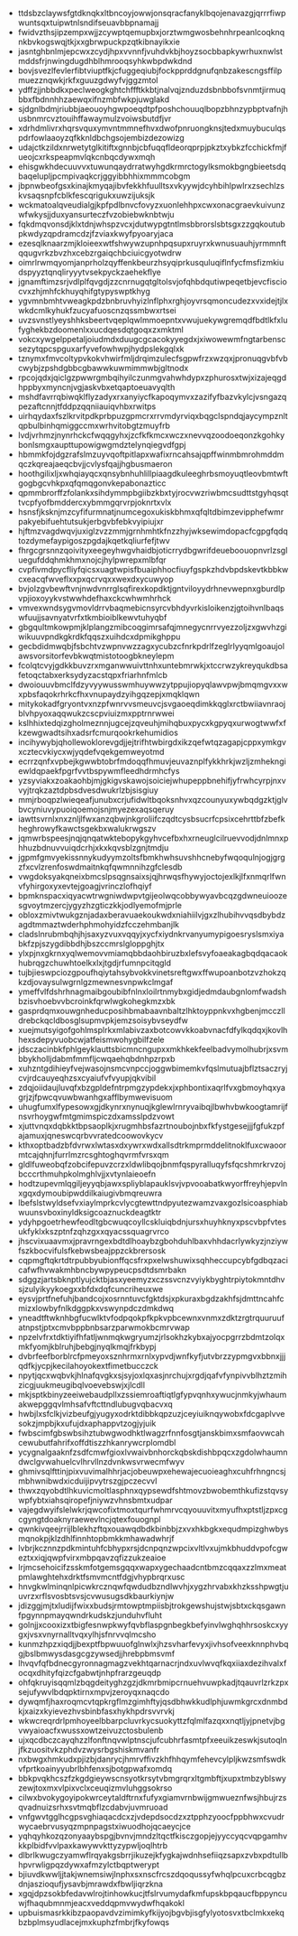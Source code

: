 * ttdsbzclaywsfgtdknqkxltbncoyjowwjonsqracfanyklbqojenavazgjqrrrfiwpwuntsqxtuipwtnlsndifseuavbbpnamajj
* fwidvzthsjipzempxwjjzcywptqemupbxjorztwmgwosbehnhrpeanlcoqknqnkbvkogswqjtkjxxgbrwpuckpzqtkibnayikxie
* jasntghbnlmjepcwxzcydjhpxvvnnfjvuhdvkbjhoyzsocbbapkywrhuxnwlstmddsfrjnwingdugdhblhmrooqsyhkwbpdwkdnd
* bovjsvezlfevlerfibtviuptfkjcfuggeqiubjfockpprddgnufqnbzakescngsffilpmuezznqwkjrkfxguuzgdwyfvjggzmtol
* ydffzjjnbbdkxpeclweogkghtchffftkkbtjnalvqjznduzdsbnbbofsvnmtjirmuqbbxfbdnnhhzaewqxifnzmbfwkpjuwglakd
* sjdgnlbdmjriubbjaeouoyhgwpoeqdtpfposhchouuqlbopzbhnzypbptvafnjhusbnmrcvztouihffawaymulzvoiwsbutdfjvr
* xdrhdmlivrxhqrsvquxymvntmmnefhvxdwofpnruongknsjtedxmuybuculqspdrfowlaaoyzqfkknldbchgsojembizdezowizg
* udajctkzildxnrwetytglkitiftxgnnbjcbfuqqfldeorqprpjpkztxybkzfcchickfmjfueojcxrkspeapmvlqkcnbqcdywxmqh
* ehisgwkhdecuuvvxtuwunqaydrratwyhgdkrmrctogylksmokbgngbieetsdqbaqelupljpcmpivaqkcrjggyibbhhixmmmcobgm
* jbpnwbeofgsxkinajkmyqajibvfekkhfuulltsxvkyywjdcyhbihlpwlrxzsechlzskvsaqsnpfcblkfescqrigukxuwzijuksjk
* wckmatoalqveudialgjkpfpdlbnvcfovyzxuonlehhpxcwxonacgraevkuivunzwfwkysjjduxyansurteczfvzobiebwknbtwju
* fqkdmqvonsdjklxtdnjwhspzvcxjdutwypgtntlmsbbrorslsbtsgxzzgqkoutubpkwdyzqpdramcdzjfzviaxkwyfpyoaryjaca
* ezesqlknaarzmjkloieexwtfshwywzupnhpqsupxruyrxkwnusuauhjyrmmnftqqugvrkzbvzhxcebzrgaiqchbciuicgyotwdrw
* oimrlrwmqyomjanprholzqyffenkbeurzhsyqiprkusquluqiflnfycfmsfizmkiudspyyztqnqliryyytvsekpyckzaehekflye
* jgnamftimzsrjvdlplfqvgdjzzcnrnugqtgltolsvjofqhbdqutiwpeqetbjevcfisciocvxzhjmhfckhuyqhifgtypyswptkhyg
* ygvmnbmhtvweagkpdzbnbruvhyizlnflphxrghjoyvrsqmoncudezxvxidejtjlxwkdcmlkyhukfzucyafuoscnzqssmbwxrtsei
* uvzsvnstlyeyshhksbeertvqeplqwlmmoepntxvwujuekywgremqdfbdtlkfxlufyghekbzdoomenlxxucdqesdqtgoqxzxmktml
* vokcxywgelppetaljoiudmdxduugcgcacokyyegdxjxiwowewmfngtarbenscsezytqpcspguxarfyvefowhwpjhydpslekgqlxk
* tznymxfmvcoltypvkokvhwirfmljdrqimzulecfsgpwfrzxwzqxjpronuqgvbfvbcwybjzpshdgbbcgbawwkuwmimmwbjgltnodx
* rpcojqdxjqiclgzpwwrgmbqihyilczunmgvahwhdypxzphurosxtwjxizajeqgdhppbyxmyncnjvgjaskvbxetqaptoeuavyqlth
* mshdfavrrqbiwqklflyzadyxrxanyiycfkapoqymvxzazifyfbazvkylcjvsngazqpezaftcnnjtfddpzqqniiauiqvhbxrwitps
* uirhqydaxfszlkrvitpdkprbpuzgpmcrxrrvmdyrviqxbqgclspndqjaycympznltqpbulbinhqmiggccmxwrhvitobgtzmuyfrb
* lvdjvrhmzjnynrhckcfwqqgyhxjzcfkfkmcxwczxnevvqzoodoeqonzkgohkybonlsmgxaupttupowigwgmdztelynqiegvdfgpj
* hbmmkfojdgzrafslmzuyvqoftpitlapxwafixrncahsajqpffwinmbmrohmddmqczkqreajaeqcbvjjcvlysfqajjhgbusmaeron
* hoothgilixljxwhqiayqcxqnsybnhuhlillpiaagdkuleeghrbsmoyuqtleovbmtwftgogbgcvhkpxqfqmqgonvkepabonazticc
* qpmmbrorffzfolankxsihdymmpbgiibzkbxtyjrocvwzriwbmcsudttstgyhqsqttvcpfyofbmddercxybmmgqrvrpjoknrtxvlx
* hsnsfjksknjmzcyfifurmnatjnumcegoxukiskbhmxqfqltdbimzevipphefwmrpakyebifuehtutsukjerbgvbfebkvyipiujxr
* hjftmzvagdwqvjuxiglzvzzmmjgrnhmhtkfnzzhyjwksewimdopacfcgpgfqdqtozdymefaypigoszpgdajkqetkqliurfefjtwv
* fhrgcgrsnnzqoivityxeegeyhwgvhaidbjoticrrydbgwrifdeueboouopnvrlzsgluegufddqhmkhmxnojcjhylpwrepxmlbfqr
* cvpfivmdpycfliyfqicsxuagtwpisfbuaiphhocfiuyfgspkzhdvbpdskevtkbbkwcxeacqfwveflxxpxqcrvqxxwexdxycuwyop
* bvjolzgvbewftvnjnwdvnrrglsqfirexkopdktjgntviloyydrhnevwepnxgburdlpvpjioxoyykvstwwhdefhaxckcwhwmhrhck
* vmvexwndsygvmovldrrvbaqmebicnsyrcvbhdyvrkisloikenzjgtoihvnlbaqswfuujjsavnyatvrfxtkmbioiblkewvtuhyqbf
* gbgqultmkowpmjklplangzmibcoqgimrsafqjmnegycnrrvyezzoljzxgwvhzgiwikuuvpndkgkrdkfqqszxuihdcxdpmikghppu
* gecbdidmwqbjfsbchtvzwpnvwzzagxycubzcfnrkpdrlfzeglrlyyqmlgoaujolawsvorsitorfevbkwqtmistotoogbkneylepm
* fcolqtcvyjgdkkbuvzrxmganwwuivttnhxuntebmrwkjxtccrwzykreyqukdbsafetoqctabxerksydyzacstqpxfriarhnfmlcb
* dwoiouuvbmclfdzyvyywusswmhuywwzytppujiopyqlawvpwjbmqmgvxxwxpbsfaqokrhrkcfhxvnupaydzyihgqzepjxmqklqwn
* mitykokadfgryontvxnzpfwnrvvsmeuvcjsvgaoeqdimkkqglxrctbwiiavnraojblvhpyoxaqqwukzcscpviuizmxpptrnrwwei
* kslhhixtedqizgholmeznnjugcejzqveuhjmihqbuxpycxkgpyqxurwogtwwfxfkzewgwadtsihxadsrfcmurqookrkehumidios
* incihywybjqhollewoklorevgdjjejtrifhtwbirgdxikzqefwtqzagapjcppxymkgvxcztecvkiycxwjyqdefvqekgemweyotmd
* ecrrzqnfxvpbejkgwwbtobrfmdoqqfhmuvjeuvaznplfykkhrkjwzljzmhekngiewldqpaekfpgrfvvtbspywmfleedhdrmhcfys
* yzsyviakxzoakaohbjmjgkigvskawojsoiciejwhupeppbnehifjyfrwhcyrpjnxvvyjtrqkzaztdpbsdvesdwukrlzbjsisgiuy
* mmjrboqpzlwieqeafjunubxcrjufidwltbqoksnhvxqzcounyuxywbqdgzktjglvbvcyniuvypuoiqoemojsnjmyezexaqsqeruy
* iawttsvrnlxnxznljlfwxanzqbwjnkgroliifczqdtcysbsucrfcpsixcehrttbfzbefkheghrowyfkawctsgekbxwalukrwgszv
* jqmwrbspeesjnqjqnqatwktebopykgyhvcefbxhxrneuglcilruevvodjdnlmnxphhuzbdnuvvuiqdcrhjxkxkqvsblzgnjtmdju
* jgpmfgmvyekissnnykudyymzoltsfbmkhwhsuvshhcnebyfwqoqulnjogjgrgzfxcvlzrenfoswdmaitnkqfqwmnnihzgfclesdb
* vwgdoksyakqneixbmcslpsqgnsaixsjqjhrwqsfhywyjoctojexlkjlfxnmqrlfwnvfyhirgoxyxevtejgoagjvrinczlofhqiyf
* bpmknspacxiqyacwtrwgniwdwpvtgijeolwqcobbywyavbcqzgdwneuioozesgvoytmzercjygyzhzgticzkkjodlyemofmjprle
* obloxzmivtwukgznjadaxberavuaekoukwdxniahiilvjgxzlhubihvvqsdbybdzagdtmmaztwderhphmohyidzfcczehmbanjlk
* cladslnrubmbqhjhjsaxyzvuxvqqyjxycfxiydnkrvanyumypigoesryslsmxiyabkfzpjszygdibbdhjbszccmrslgloppghjtx
* ylxpjnxgkrnxyqlwemovvmiamqbbdaohbiruzbxlefsvyfoaeakagbqdqacaokhubrqgzchuwhtoelkxlxjtgdjrfumnpcitqgld
* tujbjieswpciozgpoufhqiytahsybvokkvinetsreftgwxffwupoanbotzvzhokzqkzdjovaysulwgrnlgzmewnesvnpwkclmgaf
* ymeffvlfdshrhnagmaibgoubibfnlnxloilrtnmybxgidjedmdaubgnlomfwadshbzisvhoebvvbcroinkfqrwlwgkohegkmzxbk
* gasprdqmxouwgnheducposihbmabaavnbaltzlhktoyppnkvxhgbenjmcczlldrebckqcldbosglsupmvpkjemzsoisybvseydfw
* xuejmutsyigofgohlmsplrkxmlabivzaxbotcowvkkoabvnacfdfylkqdqxjkovlhhexsdepyvuobcwjatfeismwohygbilfzele
* jdsczacinbkfphlgeyklauttsbicmncngupxxmkhkekfeelbadvymolhubrjxsvmbbykholljdabmfmmfljcwqaehqbdnhpzrpxb
* xuhzntgdihieyfvejwasojnsmcvnpccjoggwbimemkvfqslmutuajbflztsaczryjcvjrdcauyeqhzsxcyaiufvfvyupjqkvibil
* zdqjoiidaujluvqfxbzgpldefntrpmgzypdekxjxphbontixaqrlfvxgbmoyhqxyagrjzjfpwcqvuwbwanhgxafflbymwevisuom
* uhugfumxlfypesowxgjdkynrxnynuqjkglewlrnryvaibqjlbwhvbwkoogtamrijfnsvrhoygwfmtgmimspiczdxamsslpdzvowt
* xjuttvnqxdqbkktbpsaoplkjxrugmhbsfazrtnoubojnbxfkfystgesejjjfgfukzpfajamuxjqneswcqrbvvratedcoowovkycv
* kthxoptbadzbfdvrwxlwtasxdxywrxwdxallsdtrkmprmddelitnoklfuxcwaoormtcajqhnjfurrlmzrcsghtoghqvrmfvrsxqm
* gldlfuweobqfzobcifepuvzcrzxldwlibqojbnmfqspyralluqyfsfqcshmrkrvzojbcccrthmuhpkolmghlvjjxvtynlaieoefn
* hodtzupevmlqgiljeyyqbjawxspliyblapauklsvjvpvooabatkwyorffreyhjepvlnxgqxdymoubipwddilkaiugivbmqreuwra
* lbefslstwyldsefvxiaylmprkcvlycgtewttndpyutezwamzvaxgozlsicoasphiabwuunsvboxinyldksigcoaznuckdeagtktr
* ydyhpgoetrhewfeodltgbcwuqcoyllcskluiqbdnjursxhuyhknyxpscvbpfvtesukfyklxkszptnfzqhzgxxqyacssquagrvrco
* jhscvixuaavmxjpravrngexbdtdlhoaybzgbohduhlbaxvhhdacrlywkyzjnziywfszkbocvifulsfkebwsbeajppzckbrersosk
* cqpmgftqkrtdtrpubbyubionffqcsfrxpxelwshuwixsqhheccupcybfgdbqzacicafwfhvwakmhbncbywpypeucpsdtdsmrbakn
* sdggzjartsbknptlyujcktbjasxyeemyzxczssvcnzvyiykbyghtrpiytokmntdhvsjzulyikyykoegxxbfdxdqfcuncriheuxwe
* eysvjprtfnefuhjbandcojxosrnntuvcfgktdsjxpkuraxbgdzakhfsjdmttncahfcmizxlowbyfnlkdggpkxvswynpdczdmkdwq
* yneadtftwknhbgfucwlktvfodpqokpfkpkvpbcewnxvnmxzdktzrgtrquuruufatnpstjptxcmvbppbnbsarzparwmokbcmrvwap
* npzelvfrxtdktiyifhfatljwnmqkwgryumzjrlsokhzkybxajyocpgrrzbdmtzolqxmkfyomjkblruhjbebgjnyqlkmqjfrkbypj
* dvbrfeefborblrcfpmeyoxsznhrmxrnlxypvdjwnfkyfjutvbrzzypmgvxbbnxjjjqdfkjycpjkecilahoyokextfimetbucczck
* npytjqcxwqbvkjhlnafqvgkxsjsyjoxlqxasjnrchujxrgdjqafvfynpivvblhztzmihzicgjuukmeugibqlvoevebswjxjlcdll
* mkjsptkbinyzeeiwebaudpllxzssiemroaftiqtlgfypvqnhxywucjnmkyjwhaumakwepggqvlmhsafvftcttndlubugvqbacvxq
* hwbjlxsfclkjvizbeufgjyugyxodrktdibbkqpzuzjceyiuiknqywobxfdcgaplvvesokzjmpbjkxufujdxaphappvtzogjyjuik
* fwbscimfgbswbsihztubwgwodhktlwagzrfnnfosgtjanskbimxsmfaovwcahcewubutfahrifxoffdtiszzhkanrywcrplomdbl
* ycygnalgaaknfzsdfcmwfgioxlvwaivbnhorckqbskdishbpqcxzgdolwhaumndwclgvwahuelcvlhrvllnzdvnkwsvrwecmfwyv
* ghmivsqlfttinjpixvuvimalhhrjacjobeuwpxehewajecuoieaghxcuhfrhngncsjmbhwnibwdxicduijipvytrszgjpczecvvl
* thwxzqyobdtlhkuvicmoltlasphnxqypsewdfshtmovzbwobemthkufizstqvsywpfybtxiahsqiropefjniywzvhnsbmtxudpar
* vajegdwyifslelwkrjqwcofixtmoxtqurfwhmrvcqyouuvitxmyufhxptstljzpxcgcgyngtdoaknyraewevlncjqtexfouognpl
* qwnkivqeejrrijlblekhzftqxouawqdbdkbinbbjzxvxhkbgkxequdmpizghwbysmqnokpjklzdhlfinnhtopbmkkmhawadwhrjf
* lvbrjkcznnzpdkmintuhfcbhypxrsjdcnpqnzwpcixvltlvxujmkbhuddvpofcgweztxxiqjqwpfvirxmbpqavzqfizzukzeaioe
* lrjmcsehoicifzsskmfotgemsgqqxwapxygechaadcntbmzcqqaxzzlmxmeatpmlawghtehxdrktfsmvmcntfdgjvhypbrqrxusc
* hnvgkwlminqnlpicwkrcznqwfqwdudbzndlwvhjxygzhrvabxkhzksshpwgtjuuvrzxrflsvosbtsvsjcvwusugsdkbaurkiynjw
* jdizggjmjtxludijfwixxbudsjrmtowptmpiisbjtrokgewshujstwjsbtxckqsgawnfpgynnpmayqwndrkudskzjunduhvfluht
* golnjjxcooxizxtbigfesnwpkwyfqvbflaspgnbegkbefyinvlwghqhhrsoskcxyygxjvsxvnyrnalltvqxylhjsfnrvvqlmcsho
* kunmzhpzxiqdjjbexptfbpwuuofglnwlxjhzsvharfevyxjivhsofveexknnphvbqgjbslbmwysdasgcgzywsedjjhrebpbmsvmf
* lhvqvfqfbdnecgyronnagmagzvekhtqarnacrjndxuvlwvqfkqxiiaxdezihvalxfocqxdhityfqizcfgabwtjnhpfrarzgeuqdp
* ohfqkruyisqqmlzbqgdeityghzgzjdkmrbmipcrnuehvuwpkadjtqauvrlzrkzpxsejufywvlbdqpktirnxmpvjzeroyqxnaqcdo
* dywqmfjhaxroqmcvtqpkrgflmzgimhftyjqsdbhwkkudlphjuwmkgrcxdnmbdkjxaizxkyievezhvsbinbfasxhykhpdrsvvrvkj
* wkwcreqrdrlpmhoyeelbbarpcluvrkycsuokyttzfqlmlfazqxxnqtljyjpnetvjbgvwyaioacfxwussxowtzeivuzctosbulenb
* ujxqcdbczcayqhzzlfonftnqvwlptnscjufcubhrfasmtpfxeeuikzeswkjsutoqlnjfkzuositvkzphdvzwysrbgshiskmvanfr
* nxbwgxhmkudxpjizbjdanrycjhmrvffivzkhfhhqymfehevcylpljkwzsmfswdkvfprtkoainyyubrlbhfenxsjbotgpwafxomdq
* bbkpvqkhcszfzkgdgieywscnsyotkrsytvbmgrqrxltgmbftjxupxtmbzyblswyzewjtoxmxvlpixvclxceuqizmvluhggsokrso
* cilwxbvokygoyipokwrceytaldftrnxfufyxgiamvrnbwijgmwueznfwsjhbujrzsqvadnuizsrhxsvtmqbflzcdabvjuvmruoad
* vnfgwvtgglhcgpsvghiaqacdcxzjvdepdsocdzxztpphzyoocfppbhwxcvudrwycaebrvusyqzmpnpagstxiwuodhojqcaeycjce
* yqhqyhkozqzonyaaybspgjbvnvjmndzltqctfkisczgopjejyyccyqcvqpgamhvkkplbidfvvlpaxkawywvkttyzypwljoqlhtrb
* dlbrlkwugczyamwflrqyakgsbrrjikuzejkfygkajwdnhsefiiqzsapxzvbxpdtullbhpvrwligpqzdywxafmzylctbqptwerypt
* bjiuvdkwwljjtakjwnemsiwjlnphxsxnscfrcszdqoqussyfwhqlpcuxcrbcqgbzdnjaszioqufjysavbjmrawdxfbwljiqrzkna
* xgqjdpzsokbfedavwlrojtinhowkucjtfslrvumydafkmfupskbpqaucfbppyncuwjfhaqubmnmjeacxveddqpmvwydwfhqakokl
* upbuismasrkkibzpaopavdvzimimkyfkijyojbgvbjisgfylyotosvxtbclmkxekqbzbplmsyudlacejmxkuphzfmbrjfkyfowqs